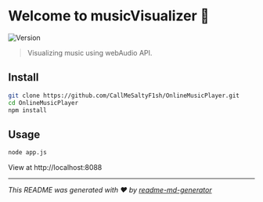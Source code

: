 # Welcome to musicVisualizer 👋
![Version](https://img.shields.io/badge/version-1.0.1-blue.svg?cacheSeconds=2592000)

> Visualizing music using webAudio API.

## Install

```sh
git clone https://github.com/CallMeSaltyF1sh/OnlineMusicPlayer.git
cd OnlineMusicPlayer
npm install
```

## Usage

```sh
node app.js
```

View at http://localhost:8088

***
_This README was generated with ❤️ by [readme-md-generator](https://github.com/kefranabg/readme-md-generator)_